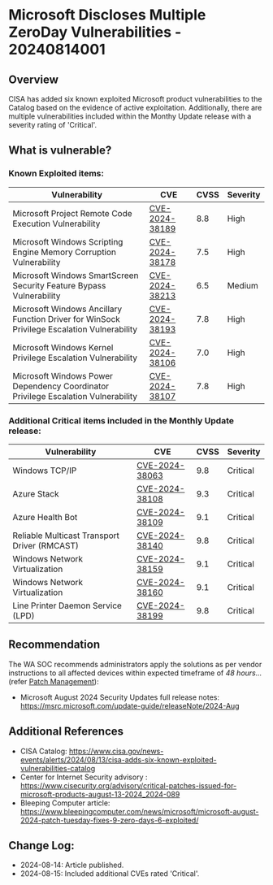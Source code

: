 # Microsoft Discloses Multiple ZeroDay Vulnerabilities - 20240814001

## Overview

CISA has added six known exploited Microsoft product vulnerabilities to the Catalog based on the evidence of active exploitation. Additionally, there are multiple vulnerabilities included within the Monthy Update release with a severity rating of 'Critical'.

## What is vulnerable?

### Known Exploited items:

| Vulnerability                                                                              | CVE                                                               | CVSS | Severity |
| ------------------------------------------------------------------------------------------ | ----------------------------------------------------------------- | ---- | -------- |
| Microsoft Project Remote Code Execution Vulnerability                                      | [CVE-2024-38189](https://nvd.nist.gov/vuln/detail/CVE-2024-38189) | 8.8  | High     |
| Microsoft Windows Scripting Engine Memory Corruption Vulnerability                         | [CVE-2024-38178](https://nvd.nist.gov/vuln/detail/CVE-2024-38178) | 7.5  | High     |
| Microsoft Windows SmartScreen Security Feature Bypass Vulnerability                        | [CVE-2024-38213](https://nvd.nist.gov/vuln/detail/CVE-2024-38213) | 6.5  | Medium   |
| Microsoft Windows Ancillary Function Driver for WinSock Privilege Escalation Vulnerability | [CVE-2024-38193](https://nvd.nist.gov/vuln/detail/CVE-2024-38193) | 7.8  | High     |
| Microsoft Windows Kernel Privilege Escalation Vulnerability                                | [CVE-2024-38106](https://nvd.nist.gov/vuln/detail/CVE-2024-38106) | 7.0  | High     |
| Microsoft Windows Power Dependency Coordinator Privilege Escalation Vulnerability          | [CVE-2024-38107](https://nvd.nist.gov/vuln/detail/CVE-2024-38107) | 7.8  | High     |

### Additional Critical items included in the Monthly Update release:

| Vulnerability                                | CVE                                                                                          | CVSS | Severity |
| -------------------------------------------- | -------------------------------------------------------------------------------------------- | ---- | -------- |
| Windows TCP/IP                               | [CVE-2024-38063](https://msrc.microsoft.com/update-guide/en-US/vulnerability/CVE-2024-38063) | 9.8  | Critical |
| Azure Stack                                  | [CVE-2024-38108](https://msrc.microsoft.com/update-guide/en-US/vulnerability/CVE-2024-38108) | 9.3  | Critical |
| Azure Health Bot                             | [CVE-2024-38109](https://msrc.microsoft.com/update-guide/en-US/vulnerability/CVE-2024-38109) | 9.1  | Critical |
| Reliable Multicast Transport Driver (RMCAST) | [CVE-2024-38140](https://msrc.microsoft.com/update-guide/en-US/vulnerability/CVE-2024-38140) | 9.8  | Critical |
| Windows Network Virtualization               | [CVE-2024-38159](https://msrc.microsoft.com/update-guide/en-US/vulnerability/CVE-2024-38159) | 9.1  | Critical |
| Windows Network Virtualization               | [CVE-2024-38160](https://msrc.microsoft.com/update-guide/en-US/vulnerability/CVE-2024-38160) | 9.1  | Critical |
| Line Printer Daemon Service (LPD)            | [CVE-2024-38199](https://msrc.microsoft.com/update-guide/en-US/vulnerability/CVE-2024-38199) | 9.8  | Critical |

## Recommendation

The WA SOC recommends administrators apply the solutions as per vendor instructions to all affected devices within expected timeframe of *48 hours...* (refer [Patch Management](../guidelines/patch-management.md)):

- Microsoft August 2024 Security Updates full release notes: <https://msrc.microsoft.com/update-guide/releaseNote/2024-Aug>

## Additional References

- CISA Catalog: <https://www.cisa.gov/news-events/alerts/2024/08/13/cisa-adds-six-known-exploited-vulnerabilities-catalog>
- Center for Internet Security advisory : <https://www.cisecurity.org/advisory/critical-patches-issued-for-microsoft-products-august-13-2024_2024-089>
- Bleeping Computer article: <https://www.bleepingcomputer.com/news/microsoft/microsoft-august-2024-patch-tuesday-fixes-9-zero-days-6-exploited/>

## Change Log:

- 2024-08-14: Article published.
- 2024-08-15: Included additional CVEs rated 'Critical'.
